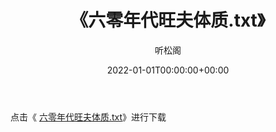 ﻿---
title:  《六零年代旺夫体质.txt》
date:   2022-01-01T00:00:00+00:00
author: 听松阁
layout: post
permalink: /六零年代旺夫体质/
categories: 小说
tags: [小说]
---

点击《 [六零年代旺夫体质.txt](http://img.660000.xyz/bookstukust/book/bntxt/10/六零年代旺夫体质.txt)》进行下载